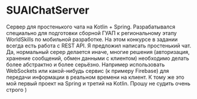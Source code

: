 # SUAIChatServer
Сервер для простенького чата на Kotlin + Spring. Разрабатывался специально для подготовки сборной ГУАП к региональному этапу WorldSkills по мобильной разработке. На этом конкурсе
в задании всегда есть работа с REST API. Я предложил написать простенький чат. Да, нормальный серер делается иначе, многие решения (авторизация, хранение сообщений, обмен данными
с клиентом) необходимо делать более абстрактно и более серьёзно. Например использовать WebSockets или какой-нибудь сервис (к примеру Firebase)
для передачи информации в реальном времени на клиент. К тому же это мой первый проект на Spring и третий на Kotlin. Прошу не судить очень строго )
